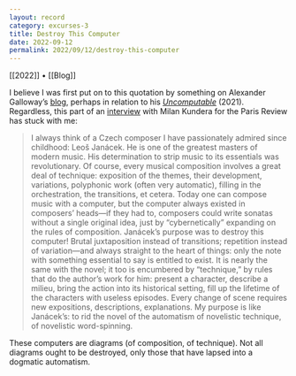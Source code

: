 ```yaml
---
layout: record
category: excurses-3
title: Destroy This Computer
date: 2022-09-12
permalink: 2022/09/12/destroy-this-computer
---
```


[[2022]] • [[Blog]]

I believe I was first put on to this quotation by something on Alexander Galloway’s [blog](http://cultureandcommunication.org/galloway/), perhaps in relation to his [*Uncomputable*](https://www.versobooks.com/books/3885-uncomputable) (2021). Regardless, this part of an [interview](https://www.theparisreview.org/interviews/2977/the-art-of-fiction-no-81-milan-kundera) with Milan Kundera for the Paris Review has stuck with me:

> I always think of a Czech composer I have passionately admired since childhood: Leoš Janácek. He is one of the greatest masters of modern music. His determination to strip music to its essentials was revolutionary. Of course, every musical composition involves a great deal of technique: exposition of the themes, their development, variations, polyphonic work (often very automatic), filling in the orchestration, the transitions, et cetera. Today one can compose music with a computer, but the computer always existed in composers’ heads—if they had to, composers could write sonatas without a single original idea, just by “cybernetically” expanding on the rules of composition. Janácek’s purpose was to destroy this computer! Brutal juxtaposition instead of transitions; repetition instead of variation—and always straight to the heart of things: only the note with something essential to say is entitled to exist. It is nearly the same with the novel; it too is encumbered by “technique,” by rules that do the author’s work for him: present a character, describe a milieu, bring the action into its historical setting, fill up the lifetime of the characters with useless episodes. Every change of scene requires new expositions, descriptions, explanations. My purpose is like Janácek’s: to rid the novel of the automatism of novelistic technique, of novelistic word-spinning.

These computers are diagrams (of composition, of technique). Not all diagrams ought to be destroyed, only those that have lapsed into a dogmatic automatism.
